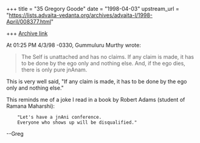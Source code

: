 +++
title = "35 Gregory Goode"
date = "1998-04-03"
upstream_url = "https://lists.advaita-vedanta.org/archives/advaita-l/1998-April/008377.html"

+++
[Archive link](https://lists.advaita-vedanta.org/archives/advaita-l/1998-April/008377.html)

At 01:25 PM 4/3/98 -0330, Gummuluru Murthy wrote:

>The Self is unattached and has no
>claims. If any claim is made, it has to be done by the ego only and
>nothing else. And, if the ego dies, there is only pure jnAnam.

This is very well said, "If any claim is made, it has to be done by the ego
only and
nothing else."

This reminds me of a joke I read in a book by Robert Adams (student of
Ramana Maharshi):

        "Let's have a jnAni conference.
        Everyone who shows up will be disqualified."

--Greg

